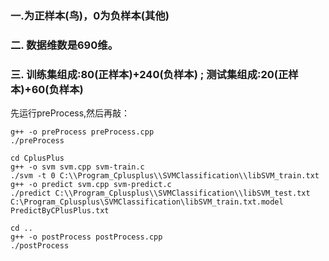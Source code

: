 ### 一.为正样本(鸟)，0为负样本(其他)

### 二. 数据维数是690维。

### 三. 训练集组成:80(正样本)+240(负样本) ;   测试集组成:20(正样本)+60(负样本)

先运行preProcess,然后再敲：

```
g++ -o preProcess preProcess.cpp
./preProcess

cd CplusPlus
g++ -o svm svm.cpp svm-train.c
./svm -t 0 C:\\Program_Cplusplus\\SVMClassification\\libSVM_train.txt
g++ -o predict svm.cpp svm-predict.c
./predict C:\\Program_Cplusplus\\SVMClassification\\libSVM_test.txt C:\Program_Cplusplus\SVMClassification\libSVM_train.txt.model PredictByCPlusPlus.txt

cd ..
g++ -o postProcess postProcess.cpp
./postProcess
```